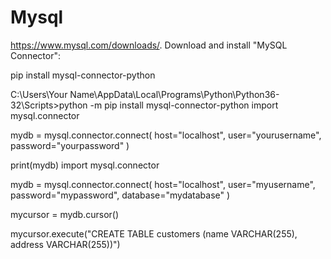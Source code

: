 # Mysql
https://www.mysql.com/downloads/.
Download and install "MySQL Connector":

pip install mysql-connector-python

C:\Users\Your Name\AppData\Local\Programs\Python\Python36-32\Scripts>python -m pip install mysql-connector-python
import mysql.connector

mydb = mysql.connector.connect(
  host="localhost",
  user="yourusername",
  password="yourpassword"
)

print(mydb)
import mysql.connector

mydb = mysql.connector.connect(
  host="localhost",
  user="myusername",
  password="mypassword",
  database="mydatabase"
)

mycursor = mydb.cursor()

mycursor.execute("CREATE TABLE customers (name VARCHAR(255), address VARCHAR(255))")
